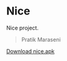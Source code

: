# Nice

Nice project.

> Pratik Maraseni

[Download nice.apk](https://github.com/Dakshyata-Institute/jpn_application)
